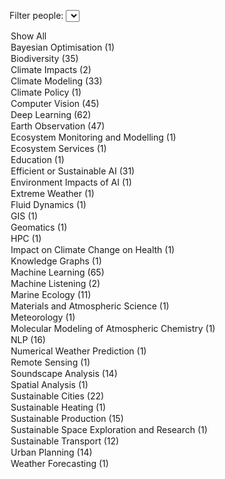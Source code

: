 <label for="tagFilter">Filter people:</label>
<select id="tagFilter">
<option value="all">Show All</option>
<option value="Bayesian Optimisation">Bayesian Optimisation (1)</option>
<option value="Biodiversity">Biodiversity (35)</option>
<option value="Climate Impacts">Climate Impacts (2)</option>
<option value="Climate Modeling">Climate Modeling (33)</option>
<option value="Climate Policy">Climate Policy (1)</option>
<option value="Computer Vision">Computer Vision (45)</option>
<option value="Deep Learning">Deep Learning (62)</option>
<option value="Earth Observation">Earth Observation (47)</option>
<option value="Ecosystem Monitoring and Modelling">Ecosystem Monitoring and Modelling (1)</option>
<option value="Ecosystem Services">Ecosystem Services (1)</option>
<option value="Education">Education (1)</option>
<option value="Efficient or Sustainable AI">Efficient or Sustainable AI (31)</option>
<option value="Environment Impacts of AI">Environment Impacts of AI (1)</option>
<option value="Extreme Weather">Extreme Weather (1)</option>
<option value="Fluid Dynamics">Fluid Dynamics (1)</option>
<option value="GIS">GIS (1)</option>
<option value="Geomatics">Geomatics (1)</option>
<option value="HPC">HPC (1)</option>
<option value="Impact on Climate Change on Health">Impact on Climate Change on Health (1)</option>
<option value="Knowledge Graphs">Knowledge Graphs (1)</option>
<option value="Machine Learning">Machine Learning (65)</option>
<option value="Machine Listening">Machine Listening (2)</option>
<option value="Marine Ecology">Marine Ecology (11)</option>
<option value="Materials and Atmospheric Science">Materials and Atmospheric Science (1)</option>
<option value="Meteorology">Meteorology (1)</option>
<option value="Molecular Modeling of Atmospheric Chemistry">Molecular Modeling of Atmospheric Chemistry (1)</option>
<option value="NLP">NLP (16)</option>
<option value="Numerical Weather Prediction">Numerical Weather Prediction (1)</option>
<option value="Remote Sensing">Remote Sensing (1)</option>
<option value="Soundscape Analysis">Soundscape Analysis (14)</option>
<option value="Spatial Analysis">Spatial Analysis (1)</option>
<option value="Sustainable Cities">Sustainable Cities (22)</option>
<option value="Sustainable Heating">Sustainable Heating (1)</option>
<option value="Sustainable Production">Sustainable Production (15)</option>
<option value="Sustainable Space Exploration and Research">Sustainable Space Exploration and Research (1)</option>
<option value="Sustainable Transport">Sustainable Transport (12)</option>
<option value="Urban Planning">Urban Planning (14)</option>
<option value="Weather Forecasting">Weather Forecasting (1)</option></select>

<script>
        document.getElementById('tagFilter').addEventListener('change', function () {
            const selectedTag = this.value;
            document.querySelectorAll('.content').forEach(div => {
                const tags = div.getAttribute('data-tags').split(',');
                if (selectedTag === 'all' || tags.includes(selectedTag)) {
                    div.classList.remove('hidden');
                } else {
                    div.classList.add('hidden');
                }
            });
        });
</script>

